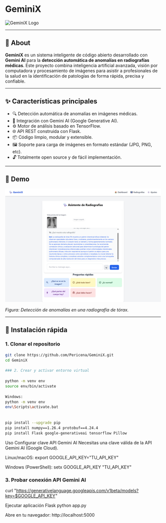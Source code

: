 # GeminiX

![GeminiX Logo](docs/images/logo.png)

---

## 🧠 About

**GeminiX** es un sistema inteligente de código abierto desarrollado con **Gemini AI** para la **detección automática de anomalías en radiografías médicas**. Este proyecto combina inteligencia artificial avanzada, visión por computadora y procesamiento de imágenes para asistir a profesionales de la salud en la identificación de patologías de forma rápida, precisa y confiable.

---

## ✨ Características principales

- 🔍 Detección automática de anomalías en imágenes médicas.
- 🤖 Integración con Gemini AI (Google Generative AI).
- ⚙️ Motor de análisis basado en TensorFlow.
- 🌐 API REST construida con Flask.
- 📦 Código limpio, modular y extensible.
- 🖼️ Soporte para carga de imágenes en formato estándar (JPG, PNG, etc).
- 🔓 Totalmente open source y de fácil implementación.

---

## 📸 Demo

![Ejemplo detección](static/images/screencapture-127-0-0-1-5000-2025-05-30-17_18_07.png)

*Figura: Detección de anomalías en una radiografía de tórax.*

---

## 🚀 Instalación rápida

### 1. Clonar el repositorio

```bash
git clone https://github.com/Pericena/GeminiX.git
cd GeminiX

### 2. Crear y activar entorno virtual

python -m venv env
source env/bin/activate

Windows:
python -m venv env
env\Scripts\activate.bat


pip install --upgrade pip
pip install numpy==1.26.4 protobuf==4.24.4
pip install Flask google-generativeai tensorflow Pillow

```

Uso
Configurar clave API Gemini AI
Necesitas una clave válida de la API Gemini AI (Google Cloud).

Linux/macOS:
export GOOGLE_API_KEY="TU_API_KEY"

Windows (PowerShell):
setx GOOGLE_API_KEY "TU_API_KEY"

### 3. Probar conexión API Gemini AI

curl "https://generativelanguage.googleapis.com/v1beta/models?key=$GOOGLE_API_KEY"

Ejecutar aplicación Flask
python app.py

Abre en tu navegador: http://localhost:5000

